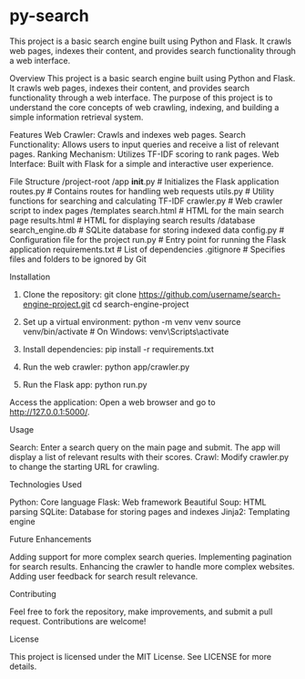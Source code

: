 # py-search
This project is a basic search engine built using Python and Flask. It crawls web pages, indexes their content, and provides search functionality through a web interface.

Overview
This project is a basic search engine built using Python and Flask. It crawls web pages, indexes their content, and provides search functionality through a web interface. The purpose of this project is to understand the core concepts of web crawling, indexing, and building a simple information retrieval system.

Features
Web Crawler: Crawls and indexes web pages.
Search Functionality: Allows users to input queries and receive a list of relevant pages.
Ranking Mechanism: Utilizes TF-IDF scoring to rank pages.
Web Interface: Built with Flask for a simple and interactive user experience.

File Structure
/project-root
    /app
        __init__.py         # Initializes the Flask application
        routes.py           # Contains routes for handling web requests
        utils.py            # Utility functions for searching and calculating TF-IDF
        crawler.py          # Web crawler script to index pages
    /templates
        search.html         # HTML for the main search page
        results.html        # HTML for displaying search results
    /database
        search_engine.db    # SQLite database for storing indexed data
    config.py               # Configuration file for the project
    run.py                  # Entry point for running the Flask application
    requirements.txt        # List of dependencies
    .gitignore              # Specifies files and folders to be ignored by Git


Installation

1. Clone the repository:
git clone https://github.com/username/search-engine-project.git
cd search-engine-project

2. Set up a virtual environment:
python -m venv venv
source venv/bin/activate  # On Windows: venv\Scripts\activate

3. Install dependencies:
pip install -r requirements.txt

4. Run the web crawler:
python app/crawler.py

5. Run the Flask app:
python run.py

Access the application: Open a web browser and go to http://127.0.0.1:5000/.

Usage

Search: Enter a search query on the main page and submit. The app will display a list of relevant results with their scores.
Crawl: Modify crawler.py to change the starting URL for crawling.

Technologies Used

Python: Core language
Flask: Web framework
Beautiful Soup: HTML parsing
SQLite: Database for storing pages and indexes
Jinja2: Templating engine

Future Enhancements

Adding support for more complex search queries.
Implementing pagination for search results.
Enhancing the crawler to handle more complex websites.
Adding user feedback for search result relevance.

Contributing

Feel free to fork the repository, make improvements, and submit a pull request. Contributions are welcome!

License

This project is licensed under the MIT License. See LICENSE for more details.

